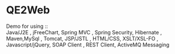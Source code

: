 QE2Web
======

Demo for using ::  
Java/J2E ,
jFreeChart,
Spring MVC , 
Spring Security,
Hibernate , 
Maven,MySql ,
Tomcat,
JSP/JSTL ,
HTML/CSS,
XSLT/XSL-FO , 
Javascript/jQuery,
SOAP Client , 
REST Client,
ActiveMQ Messaging 
